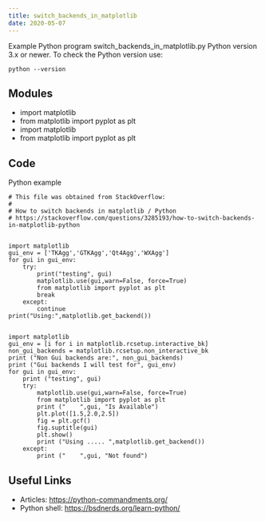 ```yaml
---
title: switch_backends_in_matplotlib
date: 2020-05-07
---
```

Example Python program switch_backends_in_matplotlib.py
Python version 3.x or newer.
To check the Python version use:

    python --version

## Modules

* import matplotlib
* from matplotlib import pyplot as plt
* import matplotlib
* from matplotlib import pyplot as plt

## Code

Python example

    # This file was obtained from StackOverflow:
    #
    # How to switch backends in matplotlib / Python
    # https://stackoverflow.com/questions/3285193/how-to-switch-backends-in-matplotlib-python
    
    
    import matplotlib
    gui_env = ['TKAgg','GTKAgg','Qt4Agg','WXAgg']
    for gui in gui_env:
        try:
            print("testing", gui)
            matplotlib.use(gui,warn=False, force=True)
            from matplotlib import pyplot as plt
            break
        except:
            continue
    print("Using:",matplotlib.get_backend())
    
    
    import matplotlib
    gui_env = [i for i in matplotlib.rcsetup.interactive_bk]
    non_gui_backends = matplotlib.rcsetup.non_interactive_bk
    print ("Non Gui backends are:", non_gui_backends)
    print ("Gui backends I will test for", gui_env)
    for gui in gui_env:
        print ("testing", gui)
        try:
            matplotlib.use(gui,warn=False, force=True)
            from matplotlib import pyplot as plt
            print ("    ",gui, "Is Available")
            plt.plot([1.5,2.0,2.5])
            fig = plt.gcf()
            fig.suptitle(gui)
            plt.show()
            print ("Using ..... ",matplotlib.get_backend())
        except:
            print ("    ",gui, "Not found")

## Useful Links

- Articles: https://python-commandments.org/
- Python shell: https://bsdnerds.org/learn-python/
